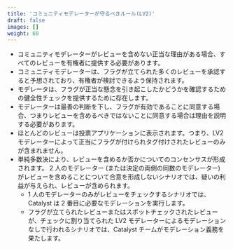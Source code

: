 ```yaml
---
title: 'コミュニティモデレーターが守るべきルール(LV2)'
draft: false
images: []
weight: 60
---
```


- コミュニティモデレーターがレビューを含めない正当な理由がある場合、すべてのレビューを有権者に提供する必要があります。
- コミュニティモデレーターは、フラグが立てられた多くのレビューを承認すると予想されており、有権者が検討できるよう保持されます。
- モデレータは、フラグが正当な懸念を引き起こしたかどうかを確認するための健全性チェックを提供するために存在します。
- モデレーターは最善の判断を下し、フラグが有効であることに同意する場合、つまりレビューを含めるべきではないことに同意する場合は理由を説明する必要があります。
- ほとんどのレビューは投票アプリケーションに表示されます。つまり、LV2 モデレーターによって正当にフラグが付けられタグ付けされたレビューのみが含まれません。
- 単純多数決により、レビューを含めるか否かについてのコンセンサスが形成されます。 2 人のモデレーター (または決定の両側の同数のモデレーター) がレビューを含めることについて合意を形成しないシナリオでは、疑いの利益が与えられ、レビューが含められます。
  - 1 人のモデレーターのみがレビューをチェックするシナリオでは、Catalyst は 2 番目に必要なモデレーションを実行します。
  - フラグが立てられたレビューまたはスポットチェックされたレビューが、チェックに割り当てられた LV2 モデレーターによるモデレーションなしで行われるシナリオでは、Catalyst チームがモデレーション義務を果たします。
